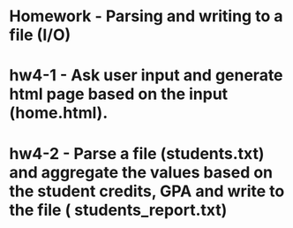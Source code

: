 # Homework - Parsing and writing to a file (I/O)

# hw4-1 - Ask user input and generate html page based on the input (home.html).

# hw4-2 - Parse a file (students.txt) and aggregate the values based on the student credits, GPA  and write to the file ( students_report.txt)


